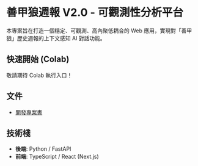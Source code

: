 # 善甲狼週報 V2.0 - 可觀測性分析平台

本專案旨在打造一個穩定、可觀測、高內聚低耦合的 Web 應用，實現對「善甲狼」歷史週報的上下文感知 AI 對話功能。

## 快速開始 (Colab)

敬請期待 Colab 執行入口！

## 文件

*   [開發專案書](<詳細的開發專案書連結或內容>)

## 技術棧

*   **後端**: Python / FastAPI
*   **前端**: TypeScript / React (Next.js)
